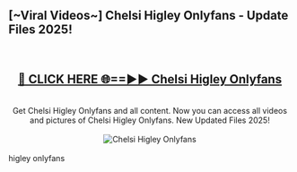 <h2>[~Viral Videos~] Chelsi Higley Onlyfans - Update Files 2025!</h2>
<br>
<div align="center">
<h2><a href="https://betterlinks.top/A2PfLJ" rel="nofollow">🔴 CLICK HERE 🌐==►► Chelsi Higley Onlyfans</a></h2>
<br>
Get Chelsi Higley Onlyfans and all content. Now you can access all videos and pictures of Chelsi Higley Onlyfans. New Updated Files 2025!
<br>
<br>
<a href="https://betterlinks.top/A2PfLJ" rel="nofollow" data-target="animated-image.originalLink"><img src="https://i.ibb.co.com/WyWwxjT/player-gif2.gif" alt="Chelsi Higley Onlyfans" style="max-width: 100%; display: inline-block;" data-target="animated-image.originalImage"></a>
</div>
<br>
higley onlyfans